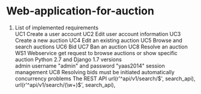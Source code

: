 # Web-application-for-auction
1. List of implemented requirements </br>
UC1 Create a user account
UC2 Edit user account information
UC3 Create a new auction 
UC4 Edit an existing auction
UC5 Browse and search auctions 
UC6 Bid
UC7 Ban an auction
UC8 Resolve an auction
WS1 Webservice get request to browse auctions or show specific auction
Python 2.7 and Django 1.7 versions  
admin username "admin" and password "yaas2014"
session management 
UC8 Resolving bids must be initiated automatically
concurrency problems
The REST API 
url(r'^api/v1/search/$', search_api), 
url(r'^api/v1/search/(\w+)$', search_api), 
